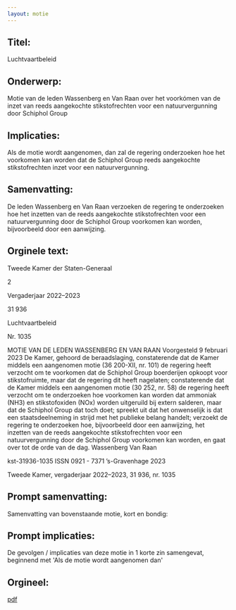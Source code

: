 ```yaml
---
layout: motie
---
```

## Titel:
Luchtvaartbeleid
## Onderwerp:
Motie van de leden Wassenberg en Van Raan over het voorkómen van de inzet van reeds aangekochte stikstofrechten voor een natuurvergunning door Schiphol Group
## Implicaties:

Als de motie wordt aangenomen, dan zal de regering onderzoeken hoe het voorkomen kan worden dat de Schiphol Group reeds aangekochte stikstofrechten inzet voor een natuurvergunning.
## Samenvatting:

De leden Wassenberg en Van Raan verzoeken de regering te onderzoeken hoe het inzetten van de reeds aangekochte stikstofrechten voor een natuurvergunning door de Schiphol Group voorkomen kan worden, bijvoorbeeld door een aanwijzing.
## Orginele text:


Tweede Kamer der Staten-Generaal

2

Vergaderjaar 2022–2023

31 936

Luchtvaartbeleid

Nr. 1035

MOTIE VAN DE LEDEN WASSENBERG EN VAN RAAN
Voorgesteld 9 februari 2023
De Kamer,
gehoord de beraadslaging,
constaterende dat de Kamer middels een aangenomen motie (36 200-XII,
nr. 101) de regering heeft verzocht om te voorkomen dat de Schiphol
Group boerderijen opkoopt voor stikstofruimte, maar dat de regering dit
heeft nagelaten;
constaterende dat de Kamer middels een aangenomen motie (30 252,
nr. 58) de regering heeft verzocht om te onderzoeken hoe voorkomen kan
worden dat ammoniak (NH3) en stikstofoxiden (NOx) worden uitgeruild bij
extern salderen, maar dat de Schiphol Group dat toch doet;
spreekt uit dat het onwenselijk is dat een staatsdeelneming in strijd met
het publieke belang handelt;
verzoekt de regering te onderzoeken hoe, bijvoorbeeld door een
aanwijzing, het inzetten van de reeds aangekochte stikstofrechten voor
een natuurvergunning door de Schiphol Group voorkomen kan worden,
en gaat over tot de orde van de dag.
Wassenberg
Van Raan

kst-31936-1035
ISSN 0921 - 7371
’s-Gravenhage 2023

Tweede Kamer, vergaderjaar 2022–2023, 31 936, nr. 1035


## Prompt samenvatting:
Samenvatting van bovenstaande motie, kort en bondig:


## Prompt implicaties:
De gevolgen / implicaties van deze motie in 1 korte zin samengevat, beginnend met 'Als de motie wordt aangenomen dan' 

## Orgineel:
[pdf](https://gegevensmagazijn.tweedekamer.nl/OData/v4/2.0/Document(7dd09d0e-08e9-4fa3-9f56-a8fd9407369a)/resource)
